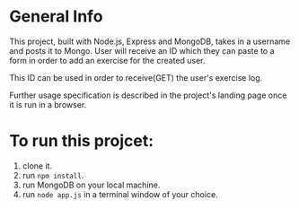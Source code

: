 # General Info

This project, built with Node.js, Express and MongoDB,
takes in a username and posts it to Mongo. User will receive an ID
which they can paste to a form in order to add an exercise for the created user.

This ID can be used in order to receive(GET) the user's exercise log. 

Further usage specification is described in the project's landing page once it is run in a browser. 

# To run this projcet: 
1. clone it. 
2. run `npm install`.
3. run MongoDB on your local machine.
4. run `node app.js` in a terminal window of your choice. 